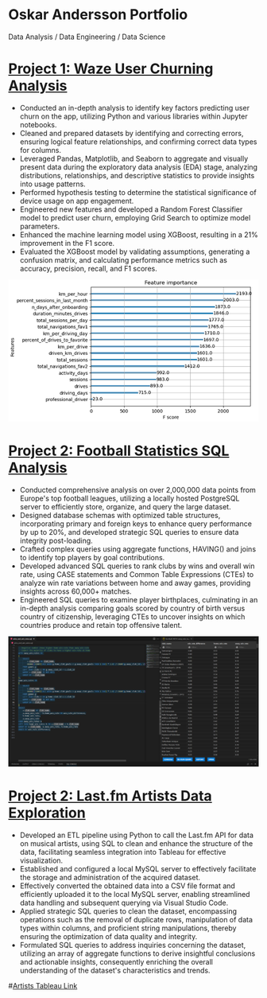 # Oskar Andersson Portfolio
Data Analysis / Data Engineering / Data Science

# [Project 1: Waze User Churning Analysis](https://github.com/oreand/data-analyst-portfolio/tree/main/Waze%20Portfolio%20Project) 
* Conducted an in-depth analysis to identify key factors predicting user churn on the app, utilizing Python and various libraries within Jupyter notebooks.
* Cleaned and prepared datasets by identifying and correcting errors, ensuring logical feature relationships, and confirming correct data types for columns.
* Leveraged Pandas, Matplotlib, and Seaborn to aggregate and visually present data during the exploratory data analysis (EDA) stage, analyzing distributions, relationships, and descriptive statistics to provide insights into usage patterns.
* Performed hypothesis testing to determine the statistical significance of device usage on app engagement.
* Engineered new features and developed a Random Forest Classifier model to predict user churn, employing Grid Search to optimize model parameters.
* Enhanced the machine learning model using XGBoost, resulting in a 21% improvement in the F1 score.
* Evaluated the XGBoost model by validating assumptions, generating a confusion matrix, and calculating performance metrics such as accuracy, precision, recall, and F1 scores.

![](/images/feature_importance.PNG)

# [Project 2: Football Statistics SQL Analysis](https://github.com/oreand/data-analyst-portfolio/tree/main/Artists%20Portfolio%20Project) 
*	Conducted comprehensive analysis on over 2,000,000 data points from Europe's top football leagues, utilizing a locally hosted PostgreSQL server to efficiently store, organize, and query the large dataset.
* Designed database schemas with optimized table structures, incorporating primary and foreign keys to enhance query performance by up to 20%, and developed strategic SQL queries to ensure data integrity post-loading.
*	Crafted complex queries using aggregate functions, HAVING() and joins to identify top players by goal contributions.
*	Developed advanced SQL queries to rank clubs by wins and overall win rate, using CASE statements and Common Table Expressions (CTEs) to analyze win rate variations between home and away games, providing insights across 60,000+ matches.
*	Engineered SQL queries to examine player birthplaces, culminating in an in-depth analysis comparing goals scored by country of birth versus country of citizenship, leveraging CTEs to uncover insights on which countries produce and retain top offensive talent.

![](/images/win_rate_difference.PNG)

# [Project 2: Last.fm Artists Data Exploration](https://github.com/oreand/data-analyst-portfolio/tree/main/Artists%20Portfolio%20Project) 
* Developed an ETL pipeline using Python to call the Last.fm API for data on musical artists, using SQL to clean and enhance the structure of the data, facilitating seamless integration into Tableau for effective visualization.
* Established and configured a local MySQL server to effectively facilitate the storage and administration of the acquired dataset.
* Effectively converted the obtained data into a CSV file format and efficiently uploaded it to the local MySQL server, enabling streamlined data handling and subsequent querying via Visual Studio Code.
* Applied strategic SQL queries to clean the dataset, encompassing operations such as the removal of duplicate rows, manipulation of data types within columns, and proficient string manipulations, thereby ensuring the optimization of data quality and integrity.
* Formulated SQL queries to address inquiries concerning the dataset, utilizing an array of aggregate functions to derive insightful conclusions and actionable insights, consequently enriching the overall understanding of the dataset's characteristics and trends.

#[Artists Tableau Link](https://public.tableau.com/authoring/ArtistsPortfolio/ListenerandPlaycountRankings#1)
